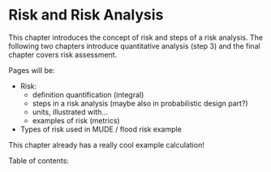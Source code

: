# Risk and Risk Analysis

This chapter introduces the concept of risk and steps of a risk analysis. The following two chapters introduce quantitative analysis (step 3) and the final chapter covers risk assessment.

Pages will be:
- Risk: 
  - definition quantification (integral)
  - steps in a risk analysis (maybe also in probabilistic design part?)
  - units, illustrated with...
  - examples of risk (metrics)
- Types of risk used in MUDE / flood risk example

This chapter already has a really cool example calculation!

Table of contents:

```{tableofcontents}
```